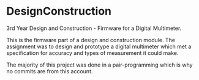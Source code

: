 # DesignConstruction
3rd Year Design and Construction - Firmware for a Digital Multimeter.


This is the firmware part of a design and construction module.  The assignment was to design and prototype a digital multimeter which met a specification for accuracy and types of measurement it could make.  

The majority of this project was done in a pair-programming which is why no commits are from this account.
